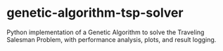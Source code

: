 # genetic-algorithm-tsp-solver
Python implementation of a Genetic Algorithm to solve the Traveling Salesman Problem, with performance analysis, plots, and result logging.
